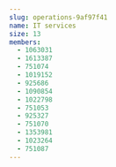 ```yaml
---
slug: operations-9af97f41
name: IT services
size: 13
members:
  - 1063031
  - 1613387
  - 751074
  - 1019152
  - 925686
  - 1090854
  - 1022798
  - 751053
  - 925327
  - 751070
  - 1353981
  - 1023264
  - 751087
---
```

